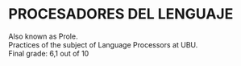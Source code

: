 # PROCESADORES DEL LENGUAJE
Also known as Prole.
<br>
Practices of the subject of Language Processors at UBU.
<br>
Final grade: 6,1 out of 10
